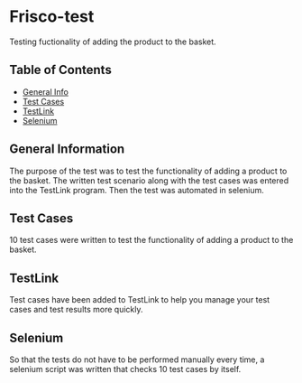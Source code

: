 # Frisco-test 
Testing fuctionality of adding the product to the basket. 

## Table of Contents
* [General Info](#general-information)
* [Test Cases](#test-case)
* [TestLink](#testlink)
* [Selenium](#selenium)



## General Information
The purpose of the test was to test the functionality of adding a product to the basket. The written test scenario along with the test cases was entered into the TestLink program. Then the test was automated in selenium.



## Test Cases
10 test cases were written to test the functionality of adding a product to the basket.



## TestLink
Test cases have been added to TestLink to help you manage your test cases and test results more quickly.



## Selenium
So that the tests do not have to be performed manually every time, a selenium script was written that checks 10 test cases by itself.
